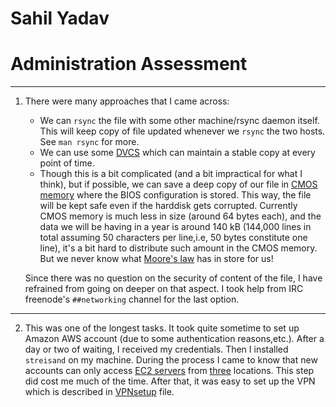 # Sahil Yadav

# Administration Assessment
****

1.	There were many approaches that I came across:

	* We can `rsync` the file with some other machine/rsync daemon itself. This will keep copy of file updated whenever we `rsync` the two hosts. See `man rsync` for more.
	* We can use some [DVCS](https://en.wikipedia.org/wiki/Distributed_version_control) which can maintain a stable copy at every point of time.
	* Though this is a bit complicated (and a bit impractical for what I think), but if possible, we can save a deep copy of our file in [CMOS memory](http://www.pcguide.com/ref/mbsys/bios/comp_CMOS.htm) where the BIOS configuration is stored. This way, the file will be kept safe even if the harddisk gets corrupted. Currently CMOS memory is much less in size (around 64 bytes each), and the data we will be having in a year is around 140 kB (144,000 lines in total assuming 50 characters per line,i.e, 50 bytes constitute one line), it's a bit hard to distribute such amount in the CMOS memory. But we never know what [Moore's law](https://www.britannica.com/topic/Moores-law) has in store for us!

	Since there was no question on the security of content of the file, I have refrained from going on deeper on that aspect. I took help from IRC freenode's `##networking` channel for the last option.

****

2.	This was one of the longest tasks. It took quite sometime to set up Amazon AWS account (due to some authentication reasons,etc.). After a day or two of waiting, I received my credentials. Then I installed `streisand` on my machine. During the process I came to know that new accounts can only access [EC2 servers](https://docs.aws.amazon.com/AWSEC2/latest/UserGuide/concepts.html) from [three](https://stackoverflow.com/questions/46649542/aws-ec2-cant-launch-an-instance-account-blocked?answertab=votes#tab-top) locations. This step did cost me much of the time. After that, it was easy to set up the VPN which is described in [VPNsetup]() file.
